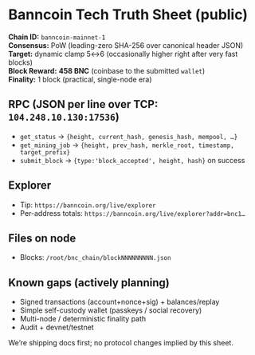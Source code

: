 # Banncoin Tech Truth Sheet (public)

**Chain ID:** `banncoin-mainnet-1`  
**Consensus:** PoW (leading-zero SHA-256 over canonical header JSON)  
**Target:** dynamic clamp 5↔6 (occasionally higher right after very fast blocks)  
**Block Reward:** **458 BNC** (coinbase to the submitted `wallet`)  
**Finality:** 1 block (practical, single-node era)

## RPC (JSON per line over TCP: `104.248.10.130:17536`)
- `get_status` → `{height, current_hash, genesis_hash, mempool, …}`
- `get_mining_job` → `{height, prev_hash, merkle_root, timestamp, target_prefix}`
- `submit_block` → `{type:'block_accepted', height, hash}` on success

## Explorer
- Tip: `https://banncoin.org/live/explorer`
- Per-address totals: `https://banncoin.org/live/explorer?addr=bnc1…`

## Files on node
- Blocks: `/root/bnc_chain/blockNNNNNNNNN.json`

## Known gaps (actively planning)
- Signed transactions (account+nonce+sig) + balances/replay
- Simple self-custody wallet (passkeys / social recovery)
- Multi-node / deterministic finality path
- Audit + devnet/testnet

We’re shipping docs first; no protocol changes implied by this sheet.
